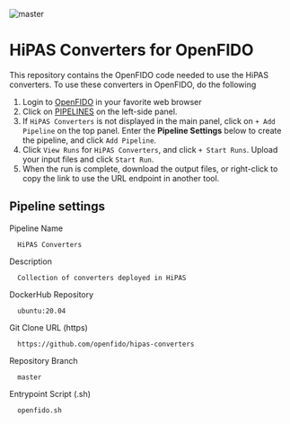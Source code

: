 ![master](https://github.com/openfido/hipas-converters/workflows/master/badge.svg)

# HiPAS Converters for OpenFIDO

This repository contains the OpenFIDO code needed to use the HiPAS converters.  To use these converters in OpenFIDO, do the following

1. Login to [OpenFIDO](https://app.openfido.org) in your favorite web browser
2. Click on [PIPELINES](https://app.openfido.org/pipelines) on the left-side panel.
3. If `HiPAS Converters` is not displayed in the main panel, click on `+ Add Pipeline` on the top panel. Enter the **Pipeline Settings** below to create the pipeline, and click `Add Pipeline`.
4. Click `View Runs` for `HiPAS Converters`, and click `+ Start Runs`.  Upload your input files and click `Start Run`.  
5. When the run is complete, download the output files, or right-click to copy the link to use the URL endpoint in another tool.

## Pipeline settings

Pipeline Name

~~~
  HiPAS Converters
~~~

Description

~~~
  Collection of converters deployed in HiPAS
~~~

DockerHub Repository

~~~
  ubuntu:20.04
~~~

Git Clone URL (https)

~~~
  https://github.com/openfido/hipas-converters
~~~

Repository Branch

~~~
  master
~~~

Entrypoint Script (.sh)

~~~
  openfido.sh
~~~
